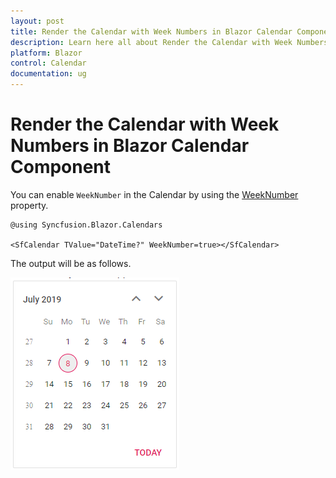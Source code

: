 ```yaml
---
layout: post
title: Render the Calendar with Week Numbers in Blazor Calendar Component | Syncfusion
description: Learn here all about Render the Calendar with Week Numbers in Syncfusion Blazor Calendar component and more.
platform: Blazor
control: Calendar
documentation: ug
---
```


# Render the Calendar with Week Numbers in Blazor Calendar Component

You can enable `WeekNumber` in the Calendar by using the [WeekNumber](https://help.syncfusion.com/cr/blazor/Syncfusion.Blazor.Calendars.CalendarBase-1.html#Syncfusion_Blazor_Calendars_CalendarBase_1_WeekNumber) property.

```cshtml
@using Syncfusion.Blazor.Calendars

<SfCalendar TValue="DateTime?" WeekNumber=true></SfCalendar>
```

The output will be as follows.

![calendar](../images/week_number.png)